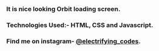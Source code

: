 ### It is nice looking Orbit loading screen.

### Technologies Used:- HTML, CSS and Javascript.

### Find me on instagram- [@electrifying_codes][Instagram].

[Instagram]: https://www.instagram.com/electrifying_codes